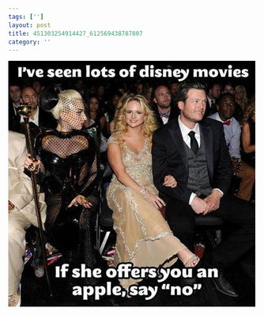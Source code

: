 ```yaml
---
tags: ['']
layout: post
title: 451303254914427_612569438787807
category: ''
---
```

![451303254914427_612569438787807](/uploads/2013-8-15-451303254914427_612569438787807.jpg)
